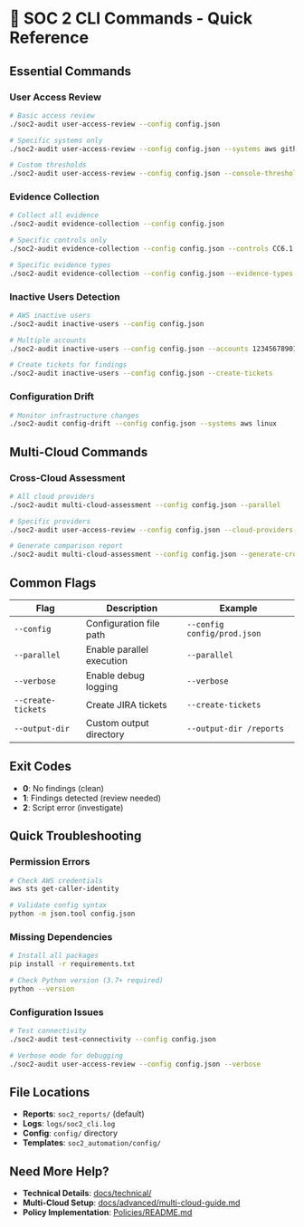 # 🚀 SOC 2 CLI Commands - Quick Reference

## Essential Commands

### User Access Review
```bash
# Basic access review
./soc2-audit user-access-review --config config.json

# Specific systems only
./soc2-audit user-access-review --config config.json --systems aws github

# Custom thresholds
./soc2-audit user-access-review --config config.json --console-threshold 60 --permission-threshold 5
```

### Evidence Collection
```bash
# Collect all evidence
./soc2-audit evidence-collection --config config.json

# Specific controls only
./soc2-audit evidence-collection --config config.json --controls CC6.1,CC6.2,CC7.1

# Specific evidence types
./soc2-audit evidence-collection --config config.json --evidence-types ACCESS,CONFIG
```

### Inactive Users Detection
```bash
# AWS inactive users
./soc2-audit inactive-users --config config.json

# Multiple accounts
./soc2-audit inactive-users --config config.json --accounts 123456789012 210987654321

# Create tickets for findings
./soc2-audit inactive-users --config config.json --create-tickets
```

### Configuration Drift
```bash
# Monitor infrastructure changes
./soc2-audit config-drift --config config.json --systems aws linux
```

## Multi-Cloud Commands

### Cross-Cloud Assessment
```bash
# All cloud providers
./soc2-audit multi-cloud-assessment --config config.json --parallel

# Specific providers
./soc2-audit user-access-review --config config.json --cloud-providers aws azure

# Generate comparison report
./soc2-audit multi-cloud-assessment --config config.json --generate-cross-cloud-report
```

## Common Flags

| Flag | Description | Example |
|------|-------------|---------|
| `--config` | Configuration file path | `--config config/prod.json` |
| `--parallel` | Enable parallel execution | `--parallel` |
| `--verbose` | Enable debug logging | `--verbose` |
| `--create-tickets` | Create JIRA tickets | `--create-tickets` |
| `--output-dir` | Custom output directory | `--output-dir /reports` |

## Exit Codes

- **0**: No findings (clean)
- **1**: Findings detected (review needed)
- **2**: Script error (investigate)

## Quick Troubleshooting

### Permission Errors
```bash
# Check AWS credentials
aws sts get-caller-identity

# Validate config syntax
python -m json.tool config.json
```

### Missing Dependencies
```bash
# Install all packages
pip install -r requirements.txt

# Check Python version (3.7+ required)
python --version
```

### Configuration Issues
```bash
# Test connectivity
./soc2-audit test-connectivity --config config.json

# Verbose mode for debugging
./soc2-audit user-access-review --config config.json --verbose
```

## File Locations

- **Reports**: `soc2_reports/` (default)
- **Logs**: `logs/soc2_cli.log`
- **Config**: `config/` directory
- **Templates**: `soc2_automation/config/`

## Need More Help?

- **Technical Details**: [docs/technical/](../technical/)
- **Multi-Cloud Setup**: [docs/advanced/multi-cloud-guide.md](../advanced/multi-cloud-guide.md)
- **Policy Implementation**: [Policies/README.md](../../Policies/README.md)